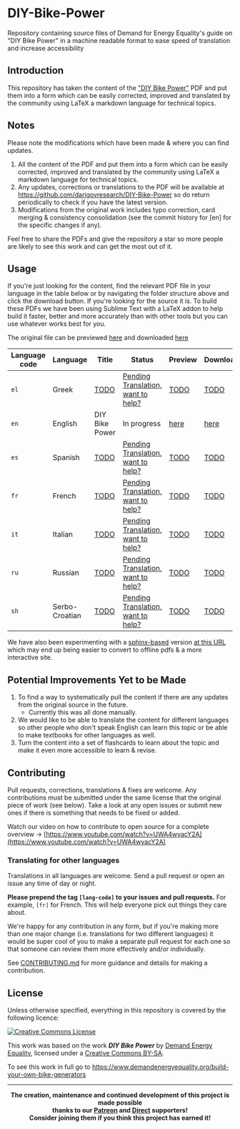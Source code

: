 # DIY-Bike-Power
Repository containing source files of Demand for Energy Equality's guide on "DIY Bike Power" in a machine readable format to ease speed of translation and increase accessibility

## Introduction
This repository has taken the content of the ["DIY Bike Power"](https://www.demandenergyequality.org/build-your-own-bike-generators) PDF and put them into a form which can be easily corrected, improved and translated by the community using LaTeX a markdown language for technical topics.

## Notes
Please note the modifications which have been made & where you can find updates.
1. All the content of the PDF and put them into a form which can be easily corrected, improved and translated by the community using LaTeX a markdown language for technical topics.
2. Any updates, corrections or translations to the PDF will be available at <a href="https://github.com/darigovresearch/DIY-Bike-Power">https://github.com/darigovresearch/DIY-Bike-Power</a> so do return periodically to check if you have the latest version.
3. Modifications from the original work includes typo correction, card merging & consistency consolidation (see the commit history for [en] for the specific changes if any).

Feel free to share the PDFs and give the repository a star so more people are likely to see this work and can get the most out of it.

## Usage
If you're just looking for the content, find the relevant PDF file in your language in the table below or by navigating the folder structure above and click the download button. If you're looking for the source it is. To build these PDFs we have been using Sublime Text with a LaTeX addon to help build it faster, better and more accurately than with other tools but you can use whatever works best for you.

The original file can be previewed [here](https://github.com/darigovresearch/DIY-Bike-Power/blob/main/Original/DIY%2B12V%2BBike%2BPower%2BGuide%2Bv1.1.pdf) and downloaded [here](https://github.com/darigovresearch/DIY-Bike-Power/raw/main/Original/DIY%2B12V%2BBike%2BPower%2BGuide%2Bv1.1.pdf)

| Language code | Language | Title | Status | Preview | Download |
| ------------- | ------------- | ------------- | ------------- | ------------- | ------------- |
| `el`  | Greek | [TODO](https://github.com/darigovresearch/DIY-Bike-Power/issues/9) | [Pending Translation, want to help?](https://github.com/darigovresearch/DIY-Bike-Power/issues/9) | [TODO](https://github.com/darigovresearch/DIY-Bike-Power/issues/9) | [TODO](https://github.com/darigovresearch/DIY-Bike-Power/issues/9) |
| `en`  | English  | DIY Bike Power | In progress | [here](https://github.com/darigovresearch/DIY-Bike-Power/blob/main/en/en_diy_bike_power.pdf) | [here](https://github.com/darigovresearch/DIY-Bike-Power/raw/main/en/en_diy_bike_power.pdf) |
| `es`  | Spanish  | [TODO](https://github.com/darigovresearch/DIY-Bike-Power/issues/2) | [Pending Translation, want to help?](https://github.com/darigovresearch/DIY-Bike-Power/issues/2) | [TODO](https://github.com/darigovresearch/DIY-Bike-Power/issues/2) | [TODO](https://github.com/darigovresearch/DIY-Bike-Power/issues/2) |
| `fr`  | French  | [TODO](https://github.com/darigovresearch/DIY-Bike-Power/issues/3) | [Pending Translation, want to help?](https://github.com/darigovresearch/DIY-Bike-Power/issues/3) | [TODO](https://github.com/darigovresearch/DIY-Bike-Power/issues/3) | [TODO](https://github.com/darigovresearch/DIY-Bike-Power/issues/3) |
| `it`  | Italian  | [TODO](https://github.com/darigovresearch/DIY-Bike-Power/issues/1) | [Pending Translation, want to help?](https://github.com/darigovresearch/DIY-Bike-Power/issues/1) | [TODO](https://github.com/darigovresearch/DIY-Bike-Power/issues/1) | [TODO](https://github.com/darigovresearch/DIY-Bike-Power/issues/1) |
| `ru`  | Russian  | [TODO](https://github.com/darigovresearch/DIY-Bike-Power/issues/10) | [Pending Translation, want to help?](https://github.com/darigovresearch/DIY-Bike-Power/issues/10) | [TODO](https://github.com/darigovresearch/DIY-Bike-Power/issues/10) | [TODO](https://github.com/darigovresearch/DIY-Bike-Power/issues/10) |
| `sh`  | Serbo-Croatian  | [TODO](https://github.com/darigovresearch/DIY-Bike-Power/issues/4) | [Pending Translation, want to help?](https://github.com/darigovresearch/DIY-Bike-Power/issues/4) | [TODO](https://github.com/darigovresearch/DIY-Bike-Power/issues/4) | [TODO](https://github.com/darigovresearch/DIY-Bike-Power/issues/4) |

We have also been experimenting with a [sphinx-based](https://www.sphinx-doc.org/en/master/) version [at this URL](https://darigovresearch.github.io/DIY-Bike-Power/) which may end up being easier to convert to offline pdfs & a more interactive site.

## Potential Improvements Yet to be Made
1. To find a way to systematically pull the content if there are any updates from the original source in the future.
    - Currently this was all done manually.
2. We would like to be able to translate the content for different languages so other people who don't speak English can learn this topic or be able to make textbooks for other languages as well.
3. Turn the content into a set of flashcards to learn about the topic and make it even more accessible to learn & revise.

## Contributing
Pull requests, corrections, translations & fixes are welcome. Any contributions must be submitted under the same license that the original piece of work (see below). Take a look at any open issues or submit new ones if there is something that needs to be fixed or added.

Watch our video on how to contribute to open source for a complete overview -> [https://www.youtube.com/watch?v=UWA4wyacY2A](https://www.youtube.com/watch?v=UWA4wyacY2A)

### Translating for other languages
Translations in all languages are welcome. Send a pull request or open an issue any time of day or night.

**Please prepend the tag `[lang-code]` to your issues and pull requests.** For example, `[fr]` for French. This will help everyone pick out things they care about.

We're happy for any contribution in any form, but if you're making more than one major change (i.e. translations for two different languages) it would be super cool of you to make a separate pull request for each one so that someone can review them more effectively and/or individually.

See [CONTRIBUTING.md](CONTRIBUTING.md) for more guidance and details for making a contribution.

## License
Unless otherwise specified, everything in this repository is covered by the following licence:

[![Creative Commons License](https://licensebuttons.net/l/by-sa/4.0/88x31.png)](https://creativecommons.org/licenses/by-sa/4.0/)

This work was based on the work ***DIY Bike Power*** by [Demand Energy Equality](https://www.demandenergyequality.org/), licensed under a [ Creative Commons BY-SA](https://creativecommons.org/licenses/by-sa/4.0/legalcode).

To see this work in full go to https://www.demandenergyequality.org/build-your-own-bike-generators

----

<b>
<div align="center">
    The creation, maintenance and continued development of this project is made possible
    <br>
    thanks to our <a href="http://patreon.com/darigovresearch">Patreon</a> and <a href="https://www.darigovresearch.com/donate">Direct</a> supporters!
    <br>
    Consider joining them if you think this project has earned it!
</div>
</b>
